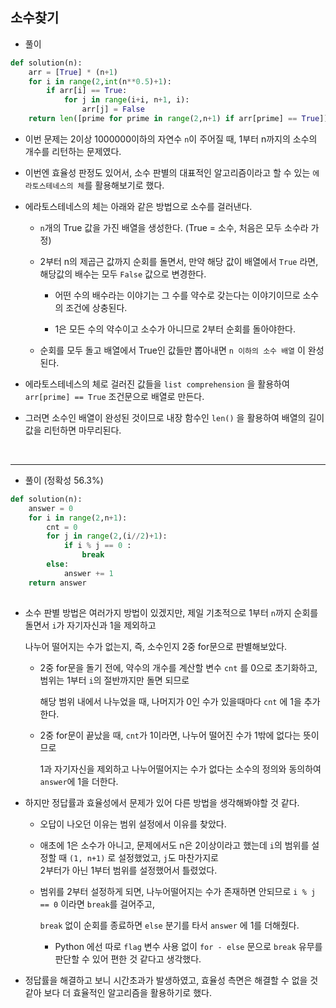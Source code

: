 ## 소수찾기    

- 풀이    

```python    
def solution(n):
    arr = [True] * (n+1)
    for i in range(2,int(n**0.5)+1):
        if arr[i] == True:
            for j in range(i+i, n+1, i):
                arr[j] = False
    return len([prime for prime in range(2,n+1) if arr[prime] == True])
```    

- 이번 문제는 2이상 1000000이하의 자연수 `n`이 주어질 때, 1부터 n까지의 소수의 개수를 리턴하는 문제였다.     

- 이번엔 효율성 판정도 있어서, 소수 판별의 대표적인 알고리즘이라고 할 수 있는 `에라토스테네스의 체`를 활용해보기로 했다.    

- 에라토스테네스의 체는 아래와 같은 방법으로 소수를 걸러낸다.    

  - `n`개의 True 값을 가진 배열을 생성한다. (True = 소수, 처음은 모두 소수라 가정)         
  
  - 2부터 n의 제곱근 값까지 순회를 돌면서, 만약 해당 값이 배열에서 `True` 라면, 해당값의 배수는 모두 `False` 값으로 변경한다.      

    - 어떤 수의 배수라는 이야기는 그 수를 약수로 갖는다는 이야기이므로 소수의 조건에 상충된다.    
    
    - 1은 모든 수의 약수이고 소수가 아니므로 2부터 순회를 돌아야한다.     

  - 순회를 모두 돌고 배열에서 True인 값들만 뽑아내면 `n 이하의 소수 배열` 이 완성된다.       

- 에라토스테네스의 체로 걸러진 값들을 `list comprehension` 을 활용하여 `arr[prime] == True` 조건문으로 배열로 만든다.     

- 그러면 소수인 배열이 완성된 것이므로 내장 함수인 `len()` 을 활용하여 배열의 길이 값을 리턴하면 마무리된다.     


</br>   
<hr>     


- 풀이 (정확성 56.3%)   

```python     
def solution(n):
    answer = 0
    for i in range(2,n+1):
        cnt = 0
        for j in range(2,(i//2)+1):
            if i % j == 0 :
                break
        else:
            answer += 1
    return answer
    
```    

- 소수 판별 방법은 여러가지 방법이 있겠지만, 제일 기초적으로 1부터 `n`까지 순회를 돌면서 `i`가 자기자신과 1을 제외하고      
  
  나누어 떨어지는 수가 없는지, 즉, 소수인지 2중 for문으로 판별해보았다.    
  
  - 2중 for문을 돌기 전에, 약수의 개수를 계산할 변수 `cnt` 를 0으로 초기화하고, 범위는 1부터 `i`의 절반까지만 돌면 되므로     
    
    해당 범위 내에서 나누었을 때, 나머지가 0인 수가 있을때마다 `cnt` 에 1을 추가한다.   
    
  - 2중 for문이 끝났을 때, `cnt`가 1이라면, 나누어 떨어진 수가 1밖에 없다는 뜻이므로     
    
    1과 자기자신을 제외하고 나누어떨어지는 수가 없다는 소수의 정의와 동의하여 `answer`에 1을 더한다.    
    
- 하지만 정답률과 효율성에서 문제가 있어 다른 방법을 생각해봐야할 것 같다.    
  
  - 오답이 나오던 이유는 범위 설정에서 이유를 찾았다.     
  
  - 애초에 1은 소수가 아니고, 문제에서도 n은 2이상이라고 했는데 `i`의 범위를 설정할 때 `(1, n+1)` 로 설정했었고, `j`도 마찬가지로    
    2부터가 아닌 1부터 범위를 설정했어서 틀렸었다.    
    
  - 범위를 2부터 설정하게 되면, 나누어떨어지는 수가 존재하면 안되므로 `i % j == 0` 이라면 `break`를 걸어주고,     
  
    `break` 없이 순회를 종료하면 `else` 분기를 타서 `answer` 에 1를 더해줬다.    
    
    - Python 에선 따로 `flag` 변수 사용 없이 `for - else` 문으로 `break` 유무를 판단할 수 있어 편한 것 같다고 생각했다.     
    
- 정답률을 해결하고 보니 시간초과가 발생하였고, 효율성 측면은 해결할 수 없을 것 같아 보다 더 효율적인 알고리즘을 활용하기로 했다.    
